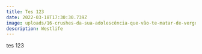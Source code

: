 ```yaml
---
title: Tes 123
date: 2022-03-18T17:30:30.739Z
image: uploads/16-crushes-da-sua-adolescência-que-vão-te-matar-de-vergonha.jpg
description: Westlife
---
```

tes 123